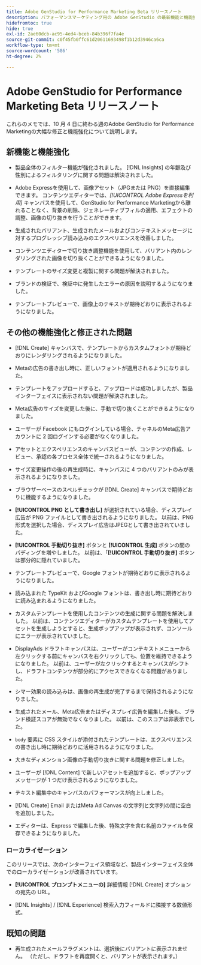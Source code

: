 ```yaml
---
title: Adobe GenStudio for Performance Marketing Beta リリースノート
description: パフォーマンスマーケティング用の Adobe GenStudio の最新機能と機能強化について説明します。
hidefromtoc: true
hide: true
exl-id: 2ae60dcb-ac95-4ed4-bceb-84b396f7fa4e
source-git-commit: c0f45fb0ffc61d20611693498f1b12d3946ca6ca
workflow-type: tm+mt
source-wordcount: '586'
ht-degree: 2%

---
```


# Adobe GenStudio for Performance Marketing Beta リリースノート

これらのメモでは、10 月 4 日に終わる週のAdobe GenStudio for Performance Marketingの大幅な修正と機能強化について説明します。

## 新機能と機能強化

* 製品全体のフィルター機能が強化されました。 [!DNL Insights] の年齢及び性別によるフィルタリングに関する問題は解決されました。 <!-- GS-1198 -->

* Adobe Expressを使用して、画像アセット（JPGまたは PNG）を直接編集できます。 コンテンツエディターでは、_[!UICONTROL Adobe Expressを利用]_ キャンバスを使用して、GenStudio for Performance Marketingから離れることなく、背景の削除、ジェネレーティブフィルの適用、エフェクトの調整、画像の切り抜きを行うことができます。<!-- GS-4615 -->

* 生成されたバリアント、生成されたメールおよびコンテキストメッセージに対するプログレッシブ読み込みのエクスペリエンスを改善しました。<!-- GS-4651 3062-->

* コンテンツエディターで切り抜き調整機能を使用して、バリアント内のレンダリングされた画像を切り抜くことができるようになりました。<!-- GS-2342 -->

* テンプレートのサイズ変更と複製に関する問題が解決されました。<!-- GS-4895 -->

* ブランドの検証で、検証中に発生したエラーの原因を説明するようになりました。

* テンプレートプレビューで、画像上のテキストが期待どおりに表示されるようになりました。<!-- GS-5917 -->

## その他の機能強化と修正された問題

* [!DNL Create] キャンバスで、テンプレートからカスタムフォントが期待どおりにレンダリングされるようになりました。<!-- GS-3415 -->

* Metaの広告の書き出し時に、正しいフォントが適用されるようになりました。<!-- GS-5875 -->

* テンプレートをアップロードすると、アップロードは成功しましたが、製品インターフェイスに表示されない問題が解決されました。<!-- GS-4815 5650-->

* Meta広告のサイズを変更した後に、手動で切り抜くことができるようになりました。<!-- GS-5871 -->

* ユーザーが Facebook にもログインしている場合、チャネルのMeta広告アカウントに 2 回ログインする必要がなくなりました。<!-- GS-3009 -->

* アセットとエクスペリエンスのキャンバスビューが、コンテンツの作成、レビュー、承認の各プロセス全体で統一されるようになりました。<!-- GS-5877 -->

* サイズ変更操作の後の再生成時に、キャンバスに 4 つのバリアントのみが表示されるようになりました。<!-- GS-5869 -->

* ブラウザーベースのスペルチェックが [!DNL Create] キャンバスで期待どおりに機能するようになりました。<!-- GS-5760 -->

* **[!UICONTROL PNG として書き出し]** が選択されている場合、ディスプレイ広告が PNG ファイルとして書き出されるようになりました。 以前は、PNG 形式を選択した場合、ディスプレイ広告はJPEGとして書き出されていました。<!-- GS-5545 -->

* **[!UICONTROL 手動切り抜き]** ボタンと **[!UICONTROL 生成]** ボタンの間のパディングを増やしました。 以前は、「**[!UICONTROL 手動切り抜き]** ボタンは部分的に隠れていました。<!-- GS-6084 -->

* テンプレートプレビューで、Google フォントが期待どおりに表示されるようになりました。<!-- GS-5946 -->

* 読み込まれた TypeKit およびGoogle フォントは、書き出し時に期待どおりに読み込まれるようになりました。<!-- GS-5948 -->

* カスタムテンプレートを使用したコンテンツの生成に関する問題を解決しました。 以前は、コンテンツエディターがカスタムテンプレートを使用してアセットを生成しようとすると、生成ポップアップが表示されず、コンソールにエラーが表示されていました。<!-- GS-5262 -->

* DisplayAds ドラフトキャンバスは、ユーザーがコンテキストメニューから左クリックする前にキャンバスを右クリックしても、位置を維持できるようになりました。 以前は、ユーザーが左クリックするとキャンバスがシフトし、ドラフトコンテンツが部分的にアクセスできなくなる問題がありました。 <!-- GS-5687 -->

* シマー効果の読み込みは、画像の再生成が完了するまで保持されるようになりました。 <!-- GS-5811 -->

* 生成されたメール、Meta広告またはディスプレイ広告を編集した後も、ブランド検証スコアが無効でなくなりました。 以前は、このスコアは非表示でした。<!-- GS-5379 -->

* `body` 要素に CSS スタイルが添付されたテンプレートは、エクスペリエンスの書き出し時に期待どおりに活用されるようになりました。<!-- GS-5947 -->

* 大きなディメンション画像の手動切り抜きに関する問題を修正しました。<!-- GS-6039 -->

* ユーザーが [!DNL Content] で新しいアセットを追加すると、ポップアップメッセージが 1 つだけ表示されるようになりました。<!-- GS-5020 -->

* テキスト編集中のキャンバスのパフォーマンスが向上しました。 <!-- GS-5118 -->

* [!DNL Create] Email またはMeta Ad Canvas の文字列と文字列の間に空白を追加しました。<!-- GS-5019 -->

* エディターは、Express で編集した後、特殊文字を含む名前のファイルを保存できるようになりました。<!-- GS-6131 -->

### ローカライゼーション

このリリースでは、次のインターフェイス領域など、製品インターフェイス全体でのローカライゼーションが改善されています。

* **[!UICONTROL プロンプトメニューの]** 詳細情報 [!DNL Create] オプションの宛先の URL。<!-- GS-5029 -->

* [!DNL Insights] / [!DNL Experience] 検索入力フィールドに隣接する数値形式。<!-- GS-4494 -->

## 既知の問題

* 再生成されたメールフラグメントは、選択後にバリアントに表示されません。 （ただし、ドラフトを再度開くと、バリアントが表示されます。） <!-- GS-5913 -->
